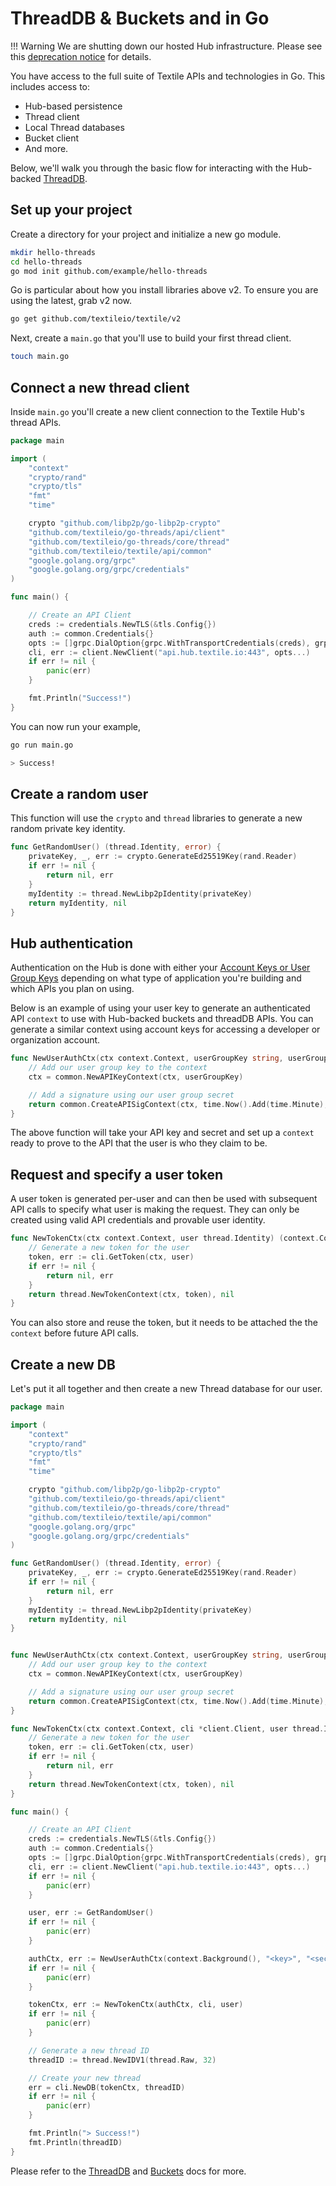 # ThreadDB & Buckets and in Go

!!! Warning
We are shutting down our hosted Hub infrastructure. Please see this [deprecation notice](https://github.com/textileio/textile/issues/578) for details.

You have access to the full suite of Textile APIs and technologies in Go. This includes access to:

-   Hub-based persistence
-   Thread client
-   Local Thread databases
-   Bucket client
-   And more.

Below, we'll walk you through the basic flow for interacting with the Hub-backed [ThreadDB](https://github.com/textileio/go-threads).

## Set up your project

Create a directory for your project and initialize a new go module.

```sh
mkdir hello-threads
cd hello-threads
go mod init github.com/example/hello-threads
```

Go is particular about how you install libraries above v2. To ensure you are using the latest, grab v2 now.

```sh
go get github.com/textileio/textile/v2
```

Next, create a `main.go` that you'll use to build your first thread client.

```sh
touch main.go
```

## Connect a new thread client

Inside `main.go` you'll create a new client connection to the Textile Hub's thread APIs.

```go
package main

import (
    "context"
    "crypto/rand"
    "crypto/tls"
    "fmt"
    "time"

    crypto "github.com/libp2p/go-libp2p-crypto"
    "github.com/textileio/go-threads/api/client"
    "github.com/textileio/go-threads/core/thread"
    "github.com/textileio/textile/api/common"
    "google.golang.org/grpc"
    "google.golang.org/grpc/credentials"
)

func main() {

    // Create an API Client
    creds := credentials.NewTLS(&tls.Config{})
    auth := common.Credentials{}
    opts := []grpc.DialOption{grpc.WithTransportCredentials(creds), grpc.WithPerRPCCredentials(auth)}
    cli, err := client.NewClient("api.hub.textile.io:443", opts...)
    if err != nil {
        panic(err)
    }

    fmt.Println("Success!")
}
```

You can now run your example,

```sh
go run main.go

> Success!
```

## Create a random user

This function will use the `crypto` and `thread` libraries to generate a new random private key identity.

```go
func GetRandomUser() (thread.Identity, error) {
    privateKey, _, err := crypto.GenerateEd25519Key(rand.Reader)
    if err != nil {
        return nil, err
    }
    myIdentity := thread.NewLibp2pIdentity(privateKey)
    return myIdentity, nil
}
```

## Hub authentication

Authentication on the Hub is done with either your [Account Keys or User Group Keys](/hub/apis/) depending on what type of application you're building and which APIs you plan on using.

Below is an example of using your user key to generate an authenticated API `context` to use with Hub-backed buckets and threadDB APIs. You can generate a similar context using account keys for accessing a developer or organization account.

```go
func NewUserAuthCtx(ctx context.Context, userGroupKey string, userGroupSecret string) (context.Context, error) {
    // Add our user group key to the context
    ctx = common.NewAPIKeyContext(ctx, userGroupKey)

    // Add a signature using our user group secret
    return common.CreateAPISigContext(ctx, time.Now().Add(time.Minute), userGroupSecret)
}
```

The above function will take your API key and secret and set up a `context` ready to prove to the API that the user is who they claim to be.

## Request and specify a user token

A user token is generated per-user and can then be used with subsequent API calls to specify what user is making the request. They can only be created using valid API credentials and provable user identity.

```go
func NewTokenCtx(ctx context.Context, user thread.Identity) (context.Context, error){
    // Generate a new token for the user
    token, err := cli.GetToken(ctx, user)
    if err != nil {
        return nil, err
    }
    return thread.NewTokenContext(ctx, token), nil
}
```

You can also store and reuse the token, but it needs to be attached the the `context` before future API calls.

## Create a new DB

Let's put it all together and then create a new Thread database for our user.

```go
package main

import (
    "context"
    "crypto/rand"
    "crypto/tls"
    "fmt"
    "time"

    crypto "github.com/libp2p/go-libp2p-crypto"
    "github.com/textileio/go-threads/api/client"
    "github.com/textileio/go-threads/core/thread"
    "github.com/textileio/textile/api/common"
    "google.golang.org/grpc"
    "google.golang.org/grpc/credentials"
)

func GetRandomUser() (thread.Identity, error) {
    privateKey, _, err := crypto.GenerateEd25519Key(rand.Reader)
    if err != nil {
        return nil, err
    }
    myIdentity := thread.NewLibp2pIdentity(privateKey)
    return myIdentity, nil
}


func NewUserAuthCtx(ctx context.Context, userGroupKey string, userGroupSecret string) (context.Context, error) {
    // Add our user group key to the context
    ctx = common.NewAPIKeyContext(ctx, userGroupKey)

    // Add a signature using our user group secret
    return common.CreateAPISigContext(ctx, time.Now().Add(time.Minute), userGroupSecret)
}

func NewTokenCtx(ctx context.Context, cli *client.Client, user thread.Identity) (context.Context, error){
    // Generate a new token for the user
    token, err := cli.GetToken(ctx, user)
    if err != nil {
        return nil, err
    }
    return thread.NewTokenContext(ctx, token), nil
}

func main() {

    // Create an API Client
    creds := credentials.NewTLS(&tls.Config{})
    auth := common.Credentials{}
    opts := []grpc.DialOption{grpc.WithTransportCredentials(creds), grpc.WithPerRPCCredentials(auth)}
    cli, err := client.NewClient("api.hub.textile.io:443", opts...)
    if err != nil {
        panic(err)
    }

    user, err := GetRandomUser()
    if err != nil {
        panic(err)
    }

    authCtx, err := NewUserAuthCtx(context.Background(), "<key>", "<secret>")
    if err != nil {
        panic(err)
    }

    tokenCtx, err := NewTokenCtx(authCtx, cli, user)
    if err != nil {
        panic(err)
    }

    // Generate a new thread ID
    threadID := thread.NewIDV1(thread.Raw, 32)

    // Create your new thread
    err = cli.NewDB(tokenCtx, threadID)
    if err != nil {
        panic(err)
    }

    fmt.Println("> Success!")
    fmt.Println(threadID)
}


```

Please refer to the [ThreadDB](https://github.com/textileio/go-threads) and [Buckets](https://github.com/textileio/go-buckets) docs for more.
